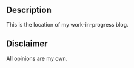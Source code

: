 ## Description

This is the location of my work-in-progress blog.

## Disclaimer

All opinions are my own.
